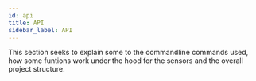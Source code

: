 ```yaml
---
id: api
title: API
sidebar_label: API
---
```

This section seeks to explain some to the commandline commands used, how some funtions work under the hood for the sensors and the overall project structure.
